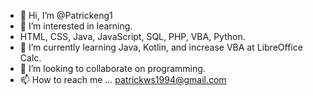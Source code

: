 - 👋 Hi, I’m @Patrickeng1
- 👀 I’m interested in learning.
- HTML, CSS, Java, JavaScript, SQL, PHP, VBA, Python.
- 🌱 I’m currently learning Java, Kotlin, and increase VBA at LibreOffice Calc.
- 💞️ I’m looking to collaborate on programming.
- 📫 How to reach me ... patrickws1994@gmail.com

<!---
Patrickeng1/Patrickeng1 is a ✨ special ✨ repository because its `README.md` (this file) appears on your GitHub profile.
You can click the Preview link to take a look at your changes.
--->
